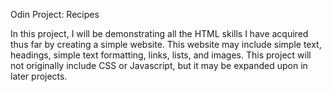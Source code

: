 Odin Project: Recipes

In this project, I will be demonstrating all the HTML skills I have acquired thus far by creating a simple website.  This website may include simple text, headings, simple text formatting, links, lists, and images.  This project will not originally include CSS or Javascript, but it may be expanded upon in later projects.